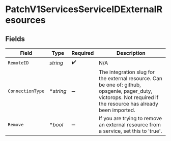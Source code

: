 # PatchV1ServicesServiceIDExternalResources


## Fields

| Field                                                                                                                                                           | Type                                                                                                                                                            | Required                                                                                                                                                        | Description                                                                                                                                                     |
| --------------------------------------------------------------------------------------------------------------------------------------------------------------- | --------------------------------------------------------------------------------------------------------------------------------------------------------------- | --------------------------------------------------------------------------------------------------------------------------------------------------------------- | --------------------------------------------------------------------------------------------------------------------------------------------------------------- |
| `RemoteID`                                                                                                                                                      | *string*                                                                                                                                                        | :heavy_check_mark:                                                                                                                                              | N/A                                                                                                                                                             |
| `ConnectionType`                                                                                                                                                | **string*                                                                                                                                                       | :heavy_minus_sign:                                                                                                                                              | The integration slug for the external resource. Can be one of: github, opsgenie, pager_duty, victorops. Not required if the resource has already been imported. |
| `Remove`                                                                                                                                                        | **bool*                                                                                                                                                         | :heavy_minus_sign:                                                                                                                                              | If you are trying to remove an external resource from a service, set this to 'true'.                                                                            |